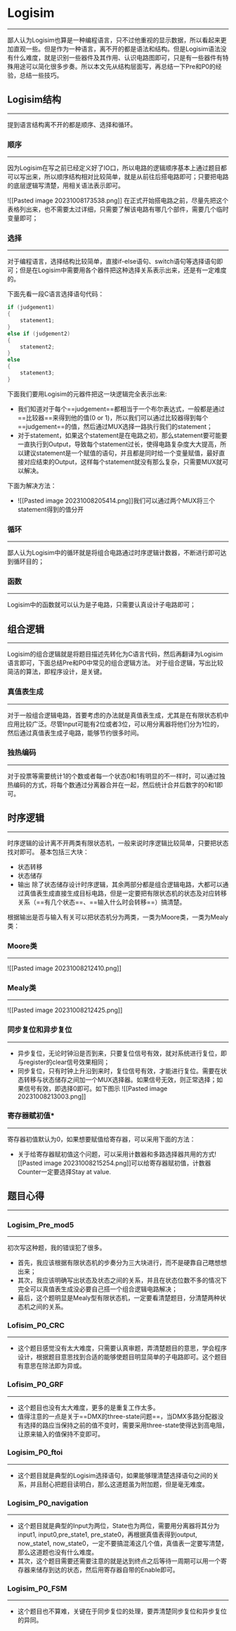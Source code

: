 # Logisim
---
鄙人认为Logisim也算是一种编程语言，只不过他重视的显示数据，所以看起来更加直观一些。但是作为一种语言，离不开的都是语法和结构。但是Logisim语法没有什么难度，就是识别一些器件及其作用、认识电路图即可，只是有一些器件有特殊用途可以简化很多步奏。所以本文先从结构层面写，再总结一下Pre和P0的经验，总结一些技巧。

## Logisim结构
---
提到语言结构离不开的都是顺序、选择和循环。

### 顺序
---
因为Logisim在写之前已经定义好了IO口，所以电路的逻辑顺序基本上通过题目都可以写出来，所以顺序结构相对比较简单，就是从前往后搭电路即可；只要把电路的底层逻辑写清楚，用相关语法表示即可。


![[Pasted image 20231008173538.png]]
在正式开始搭电路之前，尽量先把这个表格列出来，也不需要太过详细，只需要了解该电路有哪几个部件，需要几个临时变量即可；

### 选择
---
对于编程语言，选择结构比较简单，直接if-else语句、switch语句等选择语句即可；但是在Logisim中需要用各个器件把这种选择关系表示出来，还是有一定难度的。

下面先看一段C语言选择语句代码：
```cs  {.line-numbers}
if (judgement1)
{
	statement1;
}
else if (judgement2)
{
	statement2;
}
else
{
	statement3;
}
```

下面我们要用Logisim的元器件把这一块逻辑完全表示出来:
- 我们知道对于每个==judgement==都相当于一个布尔表达式，一般都是通过==比较器==来得到他的值(0 or 1)，所以我们可以通过比较器得到每个==judgement==的值，然后通过MUX选择一路执行我们的statement；
- 对于statement，如果这个statement是在电路之初，那么statement要可能要一直执行到Output，导致每个statement过长，使得电路复杂度大大提高，所以建议statement是一个赋值的语句，并且都是同时给一个变量赋值，最好直接对应结束的Output，这样每个statement就没有那么复杂，只需要MUX就可以解决。

下面为解决方法：

- ![[Pasted image 20231008205414.png]]我们可以通过两个MUX将三个statement得到的值分开

### 循环
---
鄙人认为Logisim中的循环就是将组合电路通过时序逻辑计数器，不断进行即可达到循环目的；

### 函数
---
Logisim中的函数就可以认为是子电路，只需要认真设计子电路即可；

## 组合逻辑
---
Logisim的组合逻辑就是将题目描述先转化为C语言代码，然后再翻译为Logisim语言即可，下面总结Pre和P0中常见的组合逻辑方法。
对于组合逻辑，写出比较简洁的算法，即程序设计，是关键。

### 真值表生成
---
对于一般组合逻辑电路，首要考虑的办法就是真值表生成，尤其是在有限状态机中应用比较广泛。尽管Input可能有2位或者3位，可以用分离器将他们分为1位的，然后通过真值表生成子电路，能够节约很多时间。

### 独热编码
---
对于投票等需要统计1的个数或者每一个状态0和1有明显的不一样时，可以通过独热编码的方式，将每个数通过分离器合并在一起，然后统计合并后数字的0和1即可。

## 时序逻辑
---
时序逻辑的设计离不开两类有限状态机，一般来说时序逻辑比较简单，只要把状态找对即可。
基本包括三大块：
- 状态转移
- 状态储存
- 输出
除了状态储存设计时序逻辑，其余两部分都是组合逻辑电路，大都可以通过真值表生成直接生成目标电路，但是一定要把有限状态机的状态及对应转移关系（==有几个状态==、==输入什么时会转移==）搞清楚。

根据输出是否与输入有关可以把状态机分为两类，一类为Moore类，一类为Mealy类：
### Moore类
---
![[Pasted image 20231008212410.png]]
### Mealy类
---
![[Pasted image 20231008212425.png]]

### 同步复位和异步复位
---
- 异步复位，无论时钟沿是否到来，只要复位信号有效，就对系统进行复位，即与register的clear信号效果相同；
- 同步复位，只有时钟上升沿到来时，复位信号有效，才能进行复位。需要在状态转移与状态储存之间加一个MUX选择器。如果信号无效，则正常选择；如果信号有效，即选择0即可。如下图示
![[Pasted image 20231008213003.png]]

### 寄存器赋初值*
---
寄存器初值默认为0，如果想要赋值给寄存器，可以采用下面的方法：
- 关于给寄存器赋初值这个问题，可以采用计数器和多路选择器共用的方式![[Pasted image 20231008215254.png]]可以给寄存器赋初值，计数器Counter一定要选择Stay at value.

## 题目心得
---
### Logisim_Pre_mod5
---
初次写这种题，我的错误犯了很多。
- 首先，我应该根据有限状态机的步奏分为三大块进行，而不是硬靠自己瞎想想出来；
- 其次，我应该明确写出状态及状态之间的关系，并且在状态位数不多的情况下完全可以真值表生成没必要自己搭一个组合逻辑电路解决；
- 最后，这个题明显是Mealy型有限状态机，一定要看清楚题目，分清楚两种状态机之间的关系。

### Lofisim_P0_CRC
---
- 这个题目感觉没有太大难度，只需要认真审题，弄清楚题目的意思，学会程序设计，根据题目意思找到合适的能够使题目明显简单的子电路即可。这个题目有意思在除法即为异或。

### Lofisim_P0_GRF
---
- 这个题目也没有太大难度，更多的是重复工作太多。
- 值得注意的一点是关于==DMX的three-state问题==，当DMX多路分配器没有选择的路应当保持之前的值不变时，需要采用three-state使得达到高电阻，让原来输入的值保持不变即可。

### Logisim_P0_ftoi
---
- 这个题目就是典型的Logisim选择语句，如果能够理清楚选择语句之间的关系，并且耐心把题目读明白，那么这道题虽为附加题，但是毫无难度。

### Logisim_P0_navigation
---
- 这个题目就是典型的Input为两位，State也为两位，需要用分离器将其分为input1, input0,pre_state1, pre_state0，再根据真值表得到output, now_state1, now_state0，一定不要搞混淆这几个值，真值表一定要写清楚，那么这道题也没有什么难度。
- 其次，这个题目需要还需要注意的就是达到终点之后等待一周期可以用一个寄存器来储存到达的状态，然后用寄存器自带的Enable即可。

### Logisim_P0_FSM
---
- 这个题目也不算难，关键在于同步复位的处理，要弄清楚同步复位和异步复位的异同。